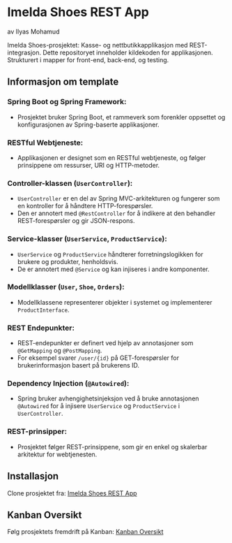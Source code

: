 # Imelda Shoes REST App

av Ilyas Mohamud

Imelda Shoes-prosjektet: Kasse- og nettbutikkapplikasjon med REST-integrasjon.
Dette repositoryet inneholder kildekoden for applikasjonen. Strukturert i mapper for front-end, back-end, og testing.

## Informasjon om template
### Spring Boot og Spring Framework:
- Prosjektet bruker Spring Boot, et rammeverk som forenkler oppsettet og konfigurasjonen av Spring-baserte applikasjoner.

### RESTful Webtjeneste:
- Applikasjonen er designet som en RESTful webtjeneste, og følger prinsippene om ressurser, URI og HTTP-metoder.

### Controller-klassen (`UserController`):
- `UserController` er en del av Spring MVC-arkitekturen og fungerer som en kontroller for å håndtere HTTP-forespørsler.
- Den er annotert med `@RestController` for å indikere at den behandler REST-forespørsler og gir JSON-respons.

### Service-klasser (`UserService`, `ProductService`):
- `UserService` og `ProductService` håndterer forretningslogikken for brukere og produkter, henholdsvis.
- De er annotert med `@Service` og kan injiseres i andre komponenter.

### Modellklasser (`User`, `Shoe`, `Orders`):
- Modellklassene representerer objekter i systemet og implementerer `ProductInterface`.

### REST Endepunkter:
- REST-endepunkter er definert ved hjelp av annotasjoner som `@GetMapping` og `@PostMapping`.
- For eksempel svarer `/user/{id}` på GET-forespørsler for brukerinformasjon basert på brukerens ID.

### Dependency Injection (`@Autowired`):
- Spring bruker avhengighetsinjeksjon ved å bruke annotasjonen `@Autowired` for å injisere `UserService` og `ProductService` i `UserController`.

### REST-prinsipper:
- Prosjektet følger REST-prinsippene, som gir en enkel og skalerbar arkitektur for webtjenesten.

## Installasjon

Clone prosjektet fra: [Imelda Shoes REST App](https://github.com/IlyasMohamud/imelda-shoes-rest-app.git)

## Kanban Oversikt

Følg prosjektets fremdrift på Kanban: [Kanban Oversikt](https://trello.com/b/6umAZj7x/imelda-shoes-prosjekt)

